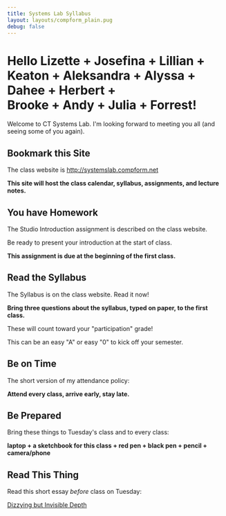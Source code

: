 ```yaml
---
title: Systems Lab Syllabus
layout: layouts/compform_plain.pug
debug: false
---
```


# Hello Lizette + Josefina + Lillian + <br/> Keaton + Aleksandra + Alyssa + Dahee + Herbert + <br/> Brooke + Andy + Julia + Forrest!


Welcome to CT Systems Lab. I'm looking forward to meeting you all (and seeing some of you again).


## Bookmark this Site
The class website is http://systemslab.compform.net

**This site will host the class calendar, syllabus, assignments, and lecture notes.**

## You have Homework
The Studio Introduction assignment is described on the class website.

Be ready to present your introduction at the start of class. 

**This assignment is due at the beginning of the first class.**



## Read the Syllabus
The Syllabus is on the class website. Read it now!

**Bring three questions about the syllabus, typed on paper, to the first class.**

These will count toward your "participation" grade! 

This can be an easy "A" or easy "0" to kick off your semester.

## Be on Time
The short version of my attendance policy:

**Attend every class, arrive early, stay late.**


## Be Prepared
Bring these things to Tuesday's class and to every class:

**laptop + a sketchbook for this class + red pen + black pen + pencil + camera/phone**


<!-- ## Watch These Things
Watch these videos *before* class on Tuesday: -->

<!-- [How (and Why) Spelunky Makes its Own Levels | Game Maker's Toolkit](https://www.youtube.com/watch?v=Uqk5Zf0tw3o)

[Digital Creatures Learn to cooperate | Two Minute Papers](https://www.youtube.com/watch?v=LmYKfU5O_NA&t=58s) -->

<!-- [Richard Feynman: Tiny Machines](https://www.youtube.com/watch?v=4eRCygdW--c) -->

## Read This Thing
Read this short essay *before* class on Tuesday:

[Dizzying but Invisible Depth](https://plus.google.com/+JeanBaptisteQueru/posts/dfydM2Cnepe)

